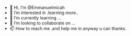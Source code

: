 - 👋 Hi, I’m @Emmanuelmicah
- 👀 I’m interested in .learning more..
- 🌱 I’m currently learning ...
- 💞️ I’m looking to collaborate on ...
- 📫 How to reach me .and help me in anyway u can thanks.

<!---
Emmanuelmicah/Emmanuelmicah is a ✨ special ✨ repository because its `README.md` (this file) appears on your GitHub profile.
You can click the Preview link to take a look at your changes.
--->
